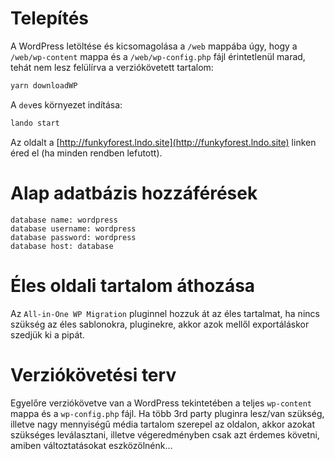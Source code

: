 

# Telepítés

A WordPress letöltése és kicsomagolása a `/web` mappába úgy, hogy a `/web/wp-content` mappa és a `/web/wp-config.php` fájl érintetlenül marad, tehát nem lesz felülírva a verziókövetett tartalom:
```bash
yarn downloadWP
```

A `dev`es környezet indítása:
```bash
lando start
```
Az oldalt a [http://funkyforest.lndo.site](http://funkyforest.lndo.site) linken éred el (ha minden rendben lefutott).

# Alap adatbázis hozzáférések

```
database name: wordpress
database username: wordpress
database password: wordpress
database host: database
```

# Éles oldali tartalom áthozása
Az `All-in-One WP Migration` pluginnel hozzuk át az éles tartalmat, ha nincs szükség az éles sablonokra, pluginekre, akkor azok mellől exportáláskor szedjük ki a pipát.

# Verziókövetési terv
Egyelőre verziókövetve van a WordPress tekintetében a teljes `wp-content` mappa és a `wp-config.php` fájl. Ha több 3rd party pluginra lesz/van szükség, illetve nagy mennyiségű média tartalom szerepel az oldalon, akkor azokat szükséges leválasztani, illetve végeredményben csak azt érdemes követni, amiben változtatásokat eszközölnénk...
